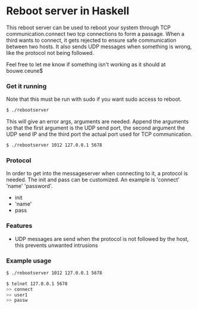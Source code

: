 # Reboot server in Haskell

This reboot server can be used to reboot your system through TCP communication.connect two tcp connections to form a passage. When a third wants to connect, it gets rejected to ensure safe communication between two hosts. It also sends UDP messages when something is wrong, like the protocol not being followed.

Feel free to let me know if something isn't working as it should at bouwe.ceune$

### Get it running

Note that this must be run with sudo if you want sudo access to reboot.

```sh
$ ./rebootserver
```
This will give an error args, arguments are needed.
Append the arguments so that the first argument is the UDP send port, the second argument the UDP send IP and the third port the actual port used for TCP communication.

```sh
$ ./rebootserver 1012 127.0.0.1 5678
```
### Protocol 

In order to get into the messageserver when connecting to it, a protocol is needed. The init and pass can be customized. An example is 'connect' 'name' 'password'.
-   init
-   'name'
-   pass

### Features

- UDP messages are send when the protocol is not followed by the host, this prevents unwanted intrusions

### Example usage

```sh
$ ./rebootserver 1012 127.0.0.1 5678
```

```sh
$ telnet 127.0.0.1 5678
>> connect
>> user1
>> passw
```
